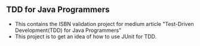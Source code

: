 ## TDD for Java Programmers
- This contains the ISBN validation project for medium article "Test-Driven Development(TDD) for Java Programmers"
- This project is to get an idea of how to use JUnit for TDD.